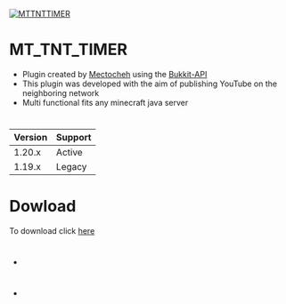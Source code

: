 
<p aling= "center"> 
  <a href="https://github.com/Mectoche/MT_TNT_TIMER"><img src="https://i.ibb.co/c2TJ6pV/Sem-t-tulo.png" alt="MTTNTTIMER" border="0"></a>
</p>

#

# MT_TNT_TIMER
- Plugin created by [Mectocheh](https://github.com/Mectoche) using the [Bukkit-API](https://dev.bukkit.org/)
- This plugin was developed with the aim of publishing YouTube on the neighboring network
- Multi functional fits any minecraft java server

#

| Version |    Support    |
|---------| ------------- |
| 1.20.x  |    Active     |
| 1.19.x  |    Legacy     |

#

# Dowload
To download click [here](https://github.com/Mectoche/MT_TNT_TIMER/tree/main/build/libs)

#
-
#
-
#
